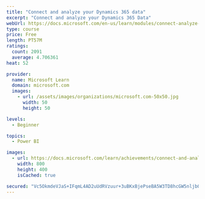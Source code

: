 ```yaml
---
title: "Connect and analyze your Dynamics 365 data​"
excerpt: "Connect and analyze your Dynamics 365 Data​"
webUrl: https://docs.microsoft.com/en-us/learn/modules/connect-analyze-dynamics-365-data/
type: course
price: Free
length: PT57M
ratings:
  count: 2091
  average: 4.706361
heat: 52

provider:
  name: Microsoft Learn
  domain: microsoft.com
  images:
    - url: /assets/images/organizations/microsoft.com-50x50.jpg
      width: 50
      height: 50

levels:
  - Beginner

topics:
  - Power BI

images:
  - url: https://docs.microsoft.com/learn/achievements/connect-and-analyze-your-microsoft-dynamics-365-data-social.png
    width: 800
    height: 400
    isCached: true

secured: "Vc5OkmdeVJaS+IFqmL4AD2uUdRVzuur+3uBKxBjePseBA5W3TD8hcGW5nljbQIgyMnkwzXG9pMA8x+RancA6/b2lkMP3xWeqC8Y0ha4SfN2857rStXVTm1D69XVVEozaGmLn8d6lNTxicoN9Y2/bmURVVO2r4jOcJazbzcvnjUiwx7+gWvvvySOIPVTlUZ1vyIomcuPMYvhDGosZa07zfVoZR3W2V1rUjWAv5GKPdeNR7Jh2EvzOFcvX+JSu8oinvHxSigx0+FOo6B3dxW/pYT7PmAXfDMKG9k+Ka9rH/32EiQl7/joUCO3Qtv9/g8tlh5AB8/EOZuDcrehnGQjhVvyQiTQwYJFY0PnAbz6UvCYrgJ/NkZAGH1Kx/SZIjIJiIzuWguTNfRW4p0emuLQKPv4iFj44+HcWOEy92/mkTKE=;WgHDHvWrUGsBmwZeI/mO+Q=="
---
```


